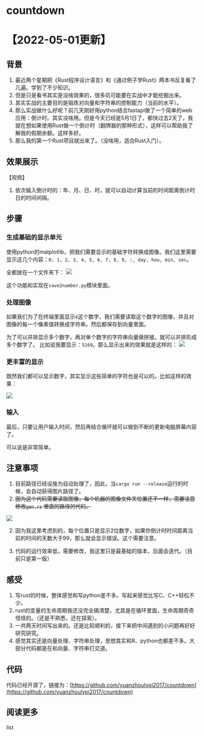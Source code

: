 # countdown

# 【2022-05-01更新】
## 背景

1. 最近两个星期把《Rust程序设计语言》和《通过例子学Rust》两本书反复看了几遍。学到了不少知识。
2. 但是只是看书其实是没啥效果的，很多坑可能要在实战中才能挖掘出来。
3. 其实实战的主要目的是锻炼对向量和字符串的控制能力（当前的水平）。
4. 那么实战做什么好呢？前几天刚好用python结合fastapi做了一个简单的web应用：倒计时。其实没啥用。但是今天已经是5月1日了，都快过去2天了，我就在想如果使用Rust做一个倒计时（翻牌器的那种形式），这样可以帮助我了解我的假期余额。这样多好。
5. 那么我的第一个Rust项目就出来了。（没啥用，适合Rust入门）。

## 效果展示

【视频】

1. 依次输入倒计时的：年、月、日、时，就可以自动计算当前的时间距离倒计时日的时间间隔。


## 步骤

### 生成基础的显示单元

使用python的matplotlib，把我们需要显示的基础字符转换成图像。我们这里需要显示这几个内容：`0, 1, 2, 3, 4, 5, 6, 7, 8, 9, :, day, hou, min, sec`。

全都放在一个文件夹下：
![](https://files.mdnice.com/user/7098/d2abceda-3cb7-4c99-8e80-2640504a48d2.png)

这个功能和实现在`save2number.py`模块里面。

### 处理图像

如果我们为了在终端里面显示`4`这个数字，我们需要读取这个数字的图像，并且对图像的每一个像素值转换成字符串。然后都保存到向量里面。

为了可以并排显示多个数字，再对单个数字的字符串向量做拼接。就可以并排形成多个数字了。
比如说我要显示：`5169`。那么显示出来的效果就是这样的：
![](https://files.mdnice.com/user/7098/d41fccf2-939e-4320-b78c-ef3bd97e6020.JPG)

### 更丰富的显示

既然我们都可以显示数字，其实显示这些简单的字符也是可以的。比如这样的效果：

![](https://files.mdnice.com/user/7098/6ed153d3-5f07-46a7-a5f5-ae84af3b63dd.jpg)

### 输入

最后，只要让用户输入时间，然后再结合循环就可以做到不断的更新电脑屏幕内容了。

可以说是非常简单。


## 注意事项
1. 目前路径已经设施为自动处理了，因此，当`cargo run --release`运行的时候，会自动获得图片路径了。
1. ~~因为这个代码需要读取图像，每个机器的图像文件夹位置还不一样，需要注意修改`gen.rs`
   里面的路径的代码。~~

![](https://files.mdnice.com/user/7098/d33be815-458f-4c64-bd5e-5845bfca6f55.png)

2. 因为我这里考虑到的，每个位置只是显示2位数字，如果你倒计时时间距离当前的时间的天数大于99，那么就会显示错误。这个需要注意。

3. 代码的运行效率低，需要修改，我这里只是最基础的版本，后面会迭代。（目前只是第一版）


## 感受
1. 写rust的时候，整体感觉和写python差不多。写起来感觉比写C、C++轻松不少。
2. rust的变量的生命周期我还没完全搞清楚，尤其是在循环里面，生命周期奇奇怪怪的。（还是不熟悉，还在探索）。
3. 一共两天时间写出来的。还是比较顺利的，接下来把中间遇到的小问题再好好研究研究。
4. 感觉其实还是向量处理、字符串处理，思想其实和R、python也都差不多。大部分代码都是在和向量、字符串打交道。


## 代码

代码已经开源了，链接为：[https://github.com/yuanzhoulvpi2017/countdown](https://github.com/yuanzhoulvpi2017/countdown)

## 阅读更多

list



